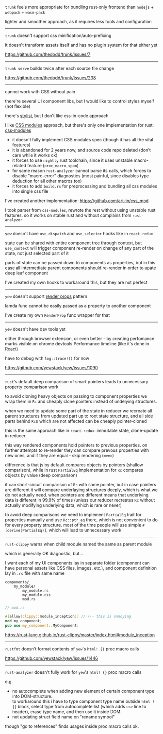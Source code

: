 `trunk` feels more appropriate for bundling rust-only frontend than `nodejs` + `webpack` + `wasm-pack`

lighter and smoother approach, as it requires less tools and configuration

---

`trunk` doesn't support css minification/auto-prefixing

it doesn't transform assets itself and has no plugin system for that either yet

https://github.com/thedodd/trunk/issues/7

---

`trunk serve` builds twice after each source file change

https://github.com/thedodd/trunk/issues/238

---

cannot work with CSS without pain

there're several UI component libs, but I would like to control styles myself (not flexible)

there's [stylist](https://crates.io/crates/stylist), but I don't like css-in-code approach

I like [CSS modules](https://github.com/css-modules/css-modules) approach, but there's only
one implementation for rust: [css-modules](https://crates.io/crates/css-modules)

- it doesn't fully implement CSS modules spec (though it has all the vital features)
- it is abandoned for 2 years now, and source code repo deleted (don't care while it works ok)
- it forces to use `nightly` rust toolchain, since it uses unstable macro-related feature
    (`proc_macro_span`)
- for same reason `rust-analyzer` cannot parse its calls, which forces to disable "macro-error"
    diagnostics (most painful, since disables type deduction for all other macros too)
- it forces to add `build.rs` for preprocessing and bundling all css modules into single css file

I've created another implementation: https://github.com/art-in/css_mod  

I took parser from `css-modules`, rewrote the rest without using unstable rust features. 
so it works on stable rust and without complains from `rust-analyzer`

---

`yew` doesn't have `use_dispatch` and `use_selector` hooks like in `react-redux`

state can be shared with entire component tree through context, but `use_context` will trigger
component re-render on change of any part of the state, not just selected part of it

parts of state can be passed down to components as properties, but in this case all intermediate
parent components should re-render in order to upate deep leaf component 

I've created my own hooks to workaround this, but they are not perfect

---

`yew` doesn't support [render props](https://reactjs.org/docs/render-props.html) pattern

lamda func cannot be easily passed as a property to another component

I've create my own `RenderProp` func wrapper for that

---

`yew` doesn't have dev tools yet

either through browser extension, or even better - by creating perfomance marks visible on chrome
devtools Performance timeline (like it's done in React)

have to debug with `log::trace!()` for now

https://github.com/yewstack/yew/issues/1090

---

`rust`'s default deep comparison of smart pointers leads to unnecessary property comparison work

to avoid cloning heavy objects on passing to component properties we wrap them in `Rc` and cheaply
clone pointers instead of undelying structures.  

when we need to update some part of the state in reducer we recreate all parent structures from
updated part up to root state structure, and all side parts behind `Rc`s which are not affected can
be cheaply pointer-cloned

this is the same approach like in `react-redux`: immutable state, clone-update in reducer

this way rendered components hold pointers to previous properties. on further attempts to re-render
they can compare prevous properties with new ones, and if they are equal - skip rendering (`memo`)

difference is that js by default compares objects by pointers (shallow comparison), while in rust
`PartialEq` implementation for `Rc` compares objects by value (deep comparison)

it can short-circuit comparison of `Rc` with same pointer, but in case pointers are different
it will compare underlaying structures deeply, which is what we do not actually need. when pointers
are different means that underlying data is different in 99.9% of times (unless our reducer
recreates `Rc` without actually modifying underlying data, which is rare or never)

to avoid deep comparisons we need to implement `PartialEq` trait for properties manually and use
`Rc::ptr_eq` there, which is not convenient to do for every property structure. most of the time
people will use simple `#[derive(PartialEq)]`, which will lead to unnecessary work

---

`rust-clippy` warns when child module named the same as parent module

which is generally OK diagnostic, but...

I want each of my UI components lay in separate folder (component can have personal assets like CSS
files, images, etc.), and component definition lay in `.rs` file with same name

```
components/
    my_module/
        my_module.rs
        my_module.css
        mod.rs
```

```rs
// mod.rs

#[allow(clippy::module_inception)] // <-- this is annoying
mod my_component;
pub use my_component::MyComponent;
```

https://rust-lang.github.io/rust-clippy/master/index.html#module_inception

---

`rustfmt` doesn't format contents of `yew`'s `html! {}` proc macro calls

https://github.com/yewstack/yew/issues/1446

---

`rust-analyzer` doesn't fully work for  `yew`'s `html! {}` proc macro calls

e.g.
- no autocomplete when adding new element of certain component type into DOM-structure.  
    to workaround this i have to type component type name outside `html ! {}` block, select type from
    autocomplete list (which adds `use` line to header), erase type name, and then use it inside DOM.
- not updating struct field name on "rename symbol"

though "go to references" finds usages inside proc macro calls ok.
